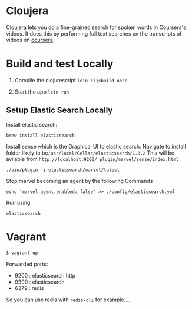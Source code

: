 # Cloujera

Cloujera lets you do a fine-grained search for spoken words in Coursera's videos. It does this by performing full text searches on the transcripts of videos on [coursera](http://coursera.org).

# Build and test Locally

1. Compile the clojurescript
`lein cljsbuild once`

2. Start the app
`lein run`


## Setup Elastic Search Locally

Install elastic search:

```
brew install elasticsearch
```

Install sense which is the Graphical UI to elastic search.
Navigate to install folder likely to be`/usr/local/Cellar/elasticsearch/1.3.2`
This will be avilable from `http://localhost:9200/_plugin/marvel/sense/index.html`

```
./bin/plugin -i elasticsearch/marvel/latest

```

Stop marvel becoming an agent by the following Commands

```
echo 'marvel.agent.enabled: false' >> ./config/elasticsearch.yml

```
Run using
```
elasticsearch

```
# Vagrant
```bash
$ vagrant up
```
Forwarded ports:
- 9200 : elasticsearch http
- 9300 : elasticsearch
- 6379 : redis

So you can use redis with `redis-cli` for example....
